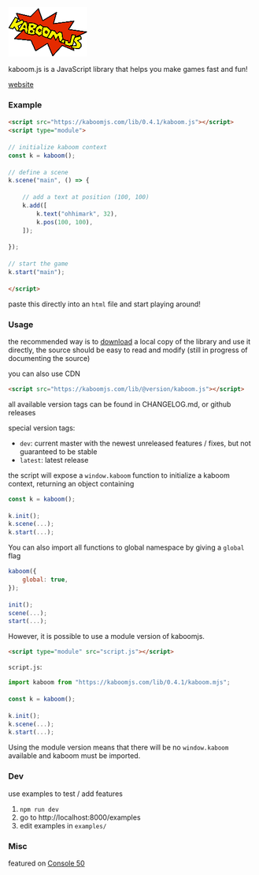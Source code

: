 ![logo](misc/kaboom.png)

kaboom.js is a JavaScript library that helps you make games fast and fun!

[website](https://kaboomjs.com/)

### Example

```html
<script src="https://kaboomjs.com/lib/0.4.1/kaboom.js"></script>
<script type="module">

// initialize kaboom context
const k = kaboom();

// define a scene
k.scene("main", () => {

	// add a text at position (100, 100)
	k.add([
		k.text("ohhimark", 32),
		k.pos(100, 100),
	]);

});

// start the game
k.start("main");

</script>
```

paste this directly into an `html` file and start playing around!

### Usage

the recommended way is to [download](https://kaboomjs.com/lib/latest/kaboom.js) a local copy of the library and use it directly, the source should be easy to read and modify (still in progress of documenting the source)

you can also use CDN

```html
<script src="https://kaboomjs.com/lib/@version/kaboom.js"></script>
```

all available version tags can be found in CHANGELOG.md, or github releases

special version tags:
- `dev`: current master with the newest unreleased features / fixes, but not guaranteed to be stable
- `latest`: latest release

the script will expose a `window.kaboom` function to initialize a kaboom context, returning an object containing

```js
const k = kaboom();

k.init();
k.scene(...);
k.start(...);
```

You can also import all functions to global namespace by giving a `global` flag

```js
kaboom({
	global: true,
});

init();
scene(...);
start(...);
```

However, it is possible to use a module version of kaboomjs.

```html
<script type="module" src="script.js"></script>
```

`script.js`:
```js
import kaboom from "https://kaboomjs.com/lib/0.4.1/kaboom.mjs";

const k = kaboom();

k.init();
k.scene(...);
k.start(...);

```

Using the module version means that there will be no `window.kaboom` available and kaboom must be imported.

### Dev

use examples to test / add features

1. `npm run dev`
1. go to http://localhost:8000/examples
1. edit examples in `examples/`

### Misc

featured on [Console 50](https://console.substack.com/p/console-50)
